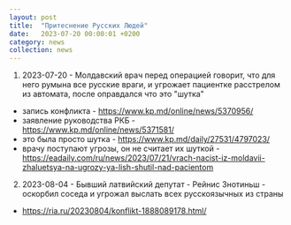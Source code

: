 ```yaml
---
layout: post
title:  "Притеснение Русских Людей"
date:   2023-07-20 00:00:01 +0200
category: news
collection: news
---
```


1. 2023-07-20 - Молдавский врач перед операцией говорит, что для него румына все русские враги, и угрожает пациентке расстрелом из автомата, после оправдался что это "шутка"
 - запись конфликта - <https://www.kp.md/online/news/5370956/>
 - заявление руководства РКБ - <https://www.kp.md/online/news/5371581/>
 - это была просто шутка - <https://www.kp.md/daily/27531/4797023/>
 - врачу поступают угрозы, он не считает их шуткой - <https://eadaily.com/ru/news/2023/07/21/vrach-nacist-iz-moldavii-zhaluetsya-na-ugrozy-ya-lish-shutil-nad-pacientom>
2. 2023-08-04 - Бывший латвийский депутат - Рейнис Знотиньш - оскорбил соседа и угрожал выслать всех русскоязычных из страны 
 - <https://ria.ru/20230804/konflikt-1888089178.html/>
